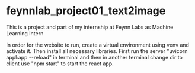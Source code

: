 # feynnlab_project01_text2image
This is a project and part of my internship at Feynn Labs as Machine Learning Intern

In order for the website to run, create a virtual environment using venv and activate it. Then install all necessary libraries.
First run the server "uvicorn appl:app --reload" in terminal and then in another terminal change dir to client use "npm start" to start the react app.
